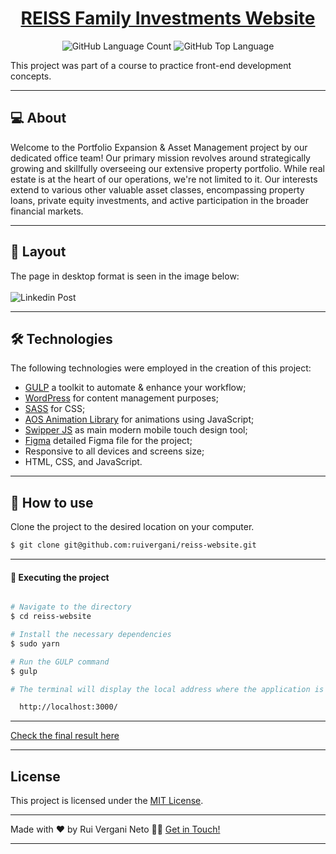 <p align="center">
  <h1 align="center"><a href="https://www.reissfamilyinvestments.com/">REISS Family Investments Website</a></h1>
</p>

<p align="center" margin-top="25px" >
  <img alt="GitHub Language Count" src="https://img.shields.io/github/languages/count/ruivergani/lp-pokemon" />

  <img alt="GitHub Top Language" src="https://img.shields.io/github/languages/top/ruivergani/lp-pokemon" />
</p>

This project was part of a course to practice front-end development concepts.
___

## 💻 About

Welcome to the Portfolio Expansion & Asset Management project by our dedicated office team! Our primary mission revolves around strategically growing and skillfully overseeing our extensive property portfolio. While real estate is at the heart of our operations, we're not limited to it. Our interests extend to various other valuable asset classes, encompassing property loans, private equity investments, and active participation in the broader financial markets.

___

## 🎨 Layout
The page in desktop format is seen in the image below:
\
\
![Linkedin Post](https://github.com/ruivergani/reiss-website/assets/70537459/3303643b-7e2e-4f6a-ae82-01121a31bf1a)

___

## 🛠 Technologies

The following technologies were employed in the creation of this project:

- [GULP](https://gulpjs.com/) a toolkit to automate & enhance your workflow;
- [WordPress](https://wordpress.org/) for content management purposes;
- [SASS](https://sass-lang.com/) for CSS;
- [AOS Animation Library](https://michalsnik.github.io/aos/) for animations using JavaScript;
- [Swipper JS](https://swiperjs.com/) as main modern mobile touch design tool;
- [Figma](https://www.figma.com/file/2XGKjERQyyn9KWVBiasplt/REISS-Family-Investments?type=design&node-id=0%3A1&mode=design&t=6A5MOKFtBgGyNr2l-1) detailed Figma file for the project;
- Responsive to all devices and screens size;
- HTML, CSS, and JavaScript.
  
___

## 🚀 How to use

Clone the project to the desired location on your computer.

```bash
$ git clone git@github.com:ruivergani/reiss-website.git
```
___

#### 🚧 Executing the project
```bash

# Navigate to the directory
$ cd reiss-website

# Install the necessary dependencies
$ sudo yarn

# Run the GULP command
$ gulp

# The terminal will display the local address where the application is running:

  http://localhost:3000/

```

___

[Check the final result here](https://www.reissfamilyinvestments.com/)

___

## License

This project is licensed under the [MIT License](https://opensource.org/license/mit/).
___

Made with ❤️ by Rui Vergani Neto 👋🏽 [Get in Touch!](https://www.linkedin.com/in/ruivergani/)

---
